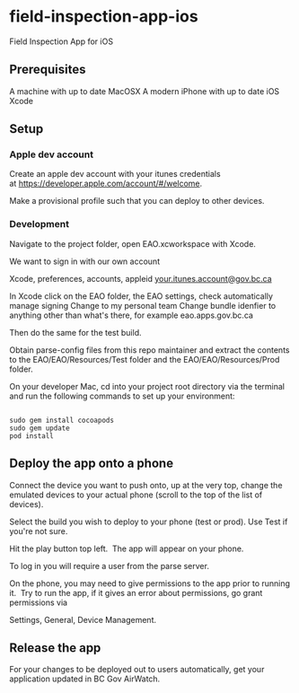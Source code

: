 # field-inspection-app-ios
Field Inspection App for iOS

## Prerequisites

A machine with up to date MacOSX
A modern iPhone with up to date iOS
Xcode

## Setup


### Apple dev account

Create an apple dev account with your itunes credentials at https://developer.apple.com/account/#/welcome.

Make a provisional profile such that you can deploy to other devices.

### Development

Navigate to the project folder, open EAO.xcworkspace with Xcode.

We want to sign in with our own account

Xcode, preferences, accounts, appleid
your.itunes.account@gov.bc.ca

In Xcode click on the EAO folder, the EAO settings, check automatically manage signing
Change to my personal team
Change bundle idenfier to anything other than what's there, for example
eao.apps.gov.bc.ca

Then do the same for the test build.

Obtain parse-config files from this repo maintainer and extract the contents to the EAO/EAO/Resources/Test folder and the EAO/EAO/Resources/Prod folder.

On your developer Mac, cd into your project root directory via the terminal and run the following commands to set up your environment:

```

sudo gem install cocoapods
sudo gem update
pod install

```

## Deploy the app onto a phone

Connect the device you want to push onto, up at the very top, change the emulated devices to your actual phone (scroll to the top of the list of devices).

Select the build you wish to deploy to your phone (test or prod).  Use Test if you're not sure.

Hit the play button top left.  The app will appear on your phone.

To log in you will require a user from the parse server.

On the phone, you may need to give permissions to the app prior to running it.  Try to run the app, if it gives an error about permissions, go grant permissions via

Settings, General, Device Management.


## Release the app

For your changes to be deployed out to users automatically, get your application updated in BC Gov AirWatch.
